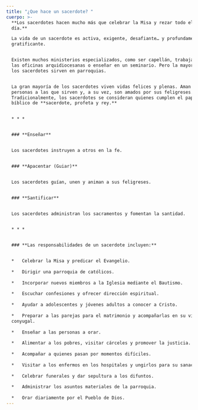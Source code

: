 ```yaml
---
title: "¿Que hace un sacerdote? "
cuerpo: >-
  **Los sacerdotes hacen mucho más que celebrar la Misa y rezar todo el
  día.**  

  La vida de un sacerdote es activa, exigente, desafiante… y profundamente
  gratificante.


  Existen muchos ministerios especializados, como ser capellán, trabajar en
  las oficinas arquidiocesanas o enseñar en un seminario. Pero la mayoría de
  los sacerdotes sirven en parroquias.


  La gran mayoría de los sacerdotes viven vidas felices y plenas. Aman a las
  personas a las que sirven y, a su vez, son amados por sus feligreses.
  Tradicionalmente, los sacerdotes se consideran quienes cumplen el papel
  bíblico de **sacerdote, profeta y rey.**


  * * *


  ### **Enseñar**


  Los sacerdotes instruyen a otros en la fe.


  ### **Apacentar (Guiar)**


  Los sacerdotes guían, unen y animan a sus feligreses.


  ### **Santificar**


  Los sacerdotes administran los sacramentos y fomentan la santidad.


  * * *


  ### **Las responsabilidades de un sacerdote incluyen:**


  *   Celebrar la Misa y predicar el Evangelio.
      
  *   Dirigir una parroquia de católicos.
      
  *   Incorporar nuevos miembros a la Iglesia mediante el Bautismo.
      
  *   Escuchar confesiones y ofrecer dirección espiritual.
      
  *   Ayudar a adolescentes y jóvenes adultos a conocer a Cristo.
      
  *   Preparar a las parejas para el matrimonio y acompañarlas en su vida
  conyugal.
      
  *   Enseñar a las personas a orar.
      
  *   Alimentar a los pobres, visitar cárceles y promover la justicia.
      
  *   Acompañar a quienes pasan por momentos difíciles.
      
  *   Visitar a los enfermos en los hospitales y ungirlos para su sanación.
      
  *   Celebrar funerales y dar sepultura a los difuntos.
      
  *   Administrar los asuntos materiales de la parroquia.
      
  *   Orar diariamente por el Pueblo de Dios.
---
```

